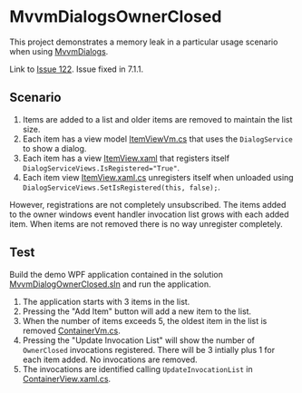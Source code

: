 # MvvmDialogsOwnerClosed

This project demonstrates a memory leak in a particular usage scenario when using [MvvmDialogs](https://github.com/FantasticFiasco/mvvm-dialogs).

Link to [Issue 122](https://github.com/FantasticFiasco/mvvm-dialogs/issues/122). Issue fixed in 7.1.1.

## Scenario

1. Items are added to a list and older items are removed to maintain the list size.
1. Each item has a view model [ItemViewVm.cs](MvvmDialogOwnerClosed/ItemVm.cs) that uses the `DialogService` to show a dialog.
1. Each item has a view [ItemView.xaml](MvvmDialogOwnerClosed/ItemView.xaml) that registers itself `DialogServiceViews.IsRegistered="True"`.
1. Each item view [ItemView.xaml.cs](MvvmDialogOwnerClosed/ItemView.xaml.cs) unregisters itself when unloaded using `DialogServiceViews.SetIsRegistered(this, false);`.

However, registrations are not completely unsubscribed. The items added to the owner windows event handler invocation list grows with each added item. When items are not removed there is no way unregister completely.

## Test

Build the demo WPF application contained in the solution [MvvmDialogOwnerClosed.sln](MvvmDialogOwnerClosed.sln) and run the application.

1. The application starts with 3 items in the list.
1. Pressing the "Add Item" button will add a new item to the list.
1. When the number of items exceeds 5, the oldest item in the list is removed [ContainerVm.cs](MvvmDialogOwnerClosed/ContainerVm.cs).
1. Pressing the "Update Invocation List" will show the number of `OwnerClosed` invocations registered. There will be 3 intially plus 1 for each item added. No invocations are removed.
1. The invocations are identified calling `UpdateInvocationList` in [ContainerView.xaml.cs](MvvmDialogOwnerClosed/ContainerView.xaml.cs).
